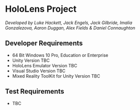 # HoloLens Project
_Developed by Luke Hackett, Jack Engels, Jack Gilbride, Imalia Gonzalezova, Aaron Duggan, Alex Fields & Daniel Connaughton_
## Developer Requirements
* 64 Bit Windows 10 Pro, Education or Enterprise
* Unity Version TBC
* HoloLens Emulator Version TBC
* Visual Studio Version TBC
* Mixed Reality ToolKit for Unity Version TBC

## Test Requirements
* TBC
